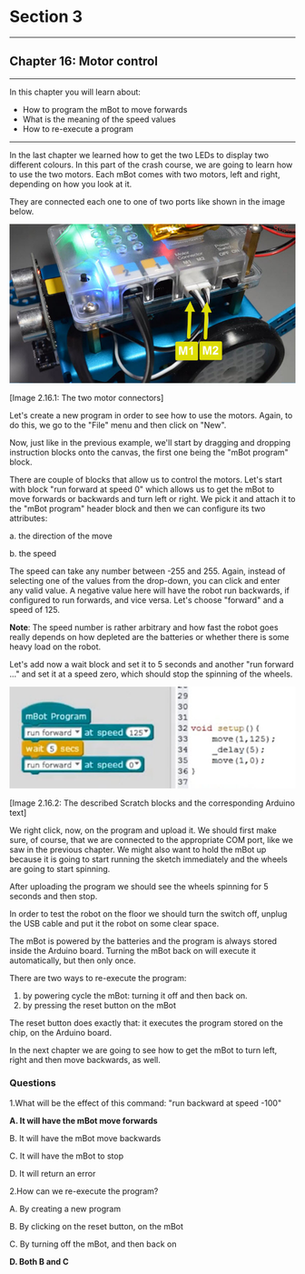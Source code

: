 # Section 3

---

## Chapter 16: Motor control

---

In this chapter you will learn about:

* How to program the mBot to move forwards
* What is the meaning of the speed values
* How to re-execute a program

---

In the last chapter we learned how to get the two LEDs to display two different colours. In this part of the crash course, we are going to learn how to use the two motors. Each mBot comes with two motors, left and right, depending on how you look at it.

They are connected each one to one of two ports like shown in the image below.

![](/assets/Img.3.16.1.jpg)

\[Image 2.16.1: The two motor connectors\]

Let's create a new program in order to see how to use the motors. Again, to do this, we go to the "File" menu and then click on "New".

Now, just like in the previous example, we'll start by dragging and dropping instruction blocks onto the canvas, the first one being the "mBot program" block.

There are couple of blocks that allow us to control the motors. Let's start with block "run forward at speed 0" which allows us to get the mBot to move forwards or backwards and turn left or right. We pick it and attach it to the "mBot program" header block and then we can configure its two attributes:

a. the direction of the move

b. the speed

The speed can take any number between -255 and 255. Again, instead of selecting one of the values from the drop-down, you can click and enter any valid value. A negative value here will have the robot run backwards, if configured to run forwards, and vice versa. Let's choose "forward" and a speed of 125.

**Note**: The speed number is rather arbitrary and how fast the robot goes really depends on how depleted are the batteries or whether there is some heavy load on the robot.

Let's add now a wait block and set it to 5 seconds and another "run forward ..." and set it at a speed zero, which should stop the spinning of the wheels.

![](/assets/Img.3.16.2.jpg)

\[Image 2.16.2: The described Scratch blocks and the corresponding Arduino text\]

We right click, now, on the program and upload it. We should first make sure, of course, that we are connected to the appropriate COM port, like we saw in the previous chapter. We might also want to hold the mBot up because it is going to start running the sketch immediately and the wheels are going to start spinning.

After uploading the program we should see the wheels spinning for 5 seconds and then stop.

In order to test the robot on the floor we should turn the switch off, unplug the USB cable and put it the robot on some clear space.

The mBot is powered by the batteries and the program is always stored inside the Arduino board. Turning the mBot back on will execute it automatically, but then only once.

There are two ways to re-execute the program:

1. by powering cycle the mBot: turning it off and then back on.
2. by pressing the reset button on the mBot

The reset button does exactly that: it executes the program stored on the chip, on the Arduino board.

In the next chapter we are going to see how to get the mBot to turn left, right and then move backwards, as well.

### Questions

1.What will be the effect of this command: "run backward at speed -100"

**A. It will have the mBot move forwards**

B. It will have the mBot move backwards

C. It will have the mBot to stop

D. It will return an error

2.How can we re-execute the program?

A. By creating a new program

B. By clicking on the reset button, on the mBot

C. By turning off the mBot, and then back on

**D. Both B and C**

